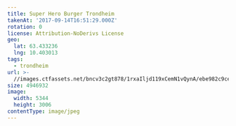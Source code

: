 ```yaml
---
title: Super Hero Burger Trondheim
takenAt: '2017-09-14T16:51:29.000Z'
rotation: 0
license: Attribution-NoDerivs License
geo:
  lat: 63.433236
  lng: 10.403013
tags:
  - trondheim
url: >-
  //images.ctfassets.net/bncv3c2gt878/1rxaIljd119xCemN1vQynA/ebe982c9cee5fead0df258c3c95a01d3/super-hero-burger-trondheim_37459473915_o
size: 4946932
image:
  width: 5344
  height: 3006
contentType: image/jpeg
---
```


